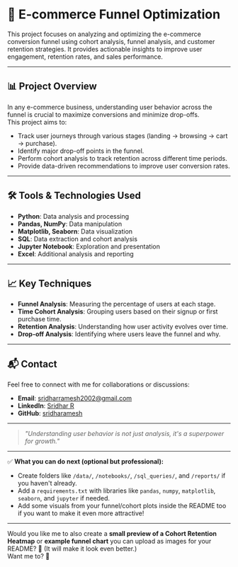 
# 🛒 E-commerce Funnel Optimization

This project focuses on analyzing and optimizing the e-commerce conversion funnel using cohort analysis, funnel analysis, and customer retention strategies. It provides actionable insights to improve user engagement, retention rates, and sales performance.

---

## 📊 Project Overview

In any e-commerce business, understanding user behavior across the funnel is crucial to maximize conversions and minimize drop-offs.  
This project aims to:

- Track user journeys through various stages (landing → browsing → cart → purchase).
- Identify major drop-off points in the funnel.
- Perform cohort analysis to track retention across different time periods.
- Provide data-driven recommendations to improve user conversion rates.

---

## 🛠️ Tools & Technologies Used

- **Python**: Data analysis and processing
- **Pandas, NumPy**: Data manipulation
- **Matplotlib, Seaborn**: Data visualization
- **SQL**: Data extraction and cohort analysis
- **Jupyter Notebook**: Exploration and presentation
- **Excel**: Additional analysis and reporting

---

## 📈 Key Techniques

- **Funnel Analysis**: Measuring the percentage of users at each stage.
- **Time Cohort Analysis**: Grouping users based on their signup or first purchase time.
- **Retention Analysis**: Understanding how user activity evolves over time.
- **Drop-off Analysis**: Identifying where users leave the funnel and why.

---




## 📬 Contact

Feel free to connect with me for collaborations or discussions:

- **Email**: [sridharramesh2002@gmail.com](mailto:sridharramesh2002@gmail.com)
- **LinkedIn**: [Sridhar R](https://www.linkedin.com/in/sridhar-r-05167521a/)
- **GitHub**: [sridharamesh](https://github.com/sridharamesh)

---

> *"Understanding user behavior is not just analysis, it's a superpower for growth."*

---



✅ **What you can do next (optional but professional):**

- Create folders like `/data/`, `/notebooks/`, `/sql_queries/`, and `/reports/` if you haven't already.
- Add a `requirements.txt` with libraries like `pandas`, `numpy`, `matplotlib`, `seaborn`, and `jupyter` if needed.
- Add some visuals from your funnel/cohort plots inside the README too if you want to make it even more attractive!

---

Would you like me to also create a **small preview of a Cohort Retention Heatmap** or **example funnel chart** you can upload as images for your README? 🚀 (It will make it look even better.)  
Want me to? 🎯
